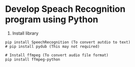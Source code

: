 # Develop Speach Recognition program using Python

1. Install library

```
pip install SpeechRecognition (To convert autdio to text)
# pip install pydub (This may not required)

# Install ffmpeg (To convert audio file format)
pip install ffmpeg-python
```


